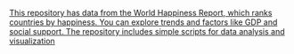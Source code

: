 [This repository has data from the World Happiness Report, which ranks countries by happiness. You can explore trends and factors like GDP and social support. The repository includes simple scripts for data analysis and visualization](https://github.com/Saichandan05/World-Happiness-Report/blob/main/7.Documentation%20and%20Demonistration/Screenrecording.mp4)
